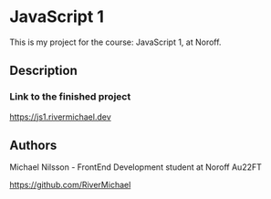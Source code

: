 # JavaScript 1

This is my project for the course: JavaScript 1, at Noroff.

## Description

### Link to the finished project

https://js1.rivermichael.dev

## Authors

Michael Nilsson - FrontEnd Development student at Noroff Au22FT

https://github.com/RiverMichael
